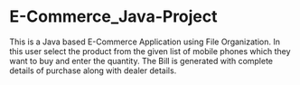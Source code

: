 # E-Commerce_Java-Project
This is a Java based E-Commerce Application using File Organization. In this user select the product from the given list of mobile phones which they want to buy and enter the quantity. The Bill is generated with complete details of purchase along with dealer details.
